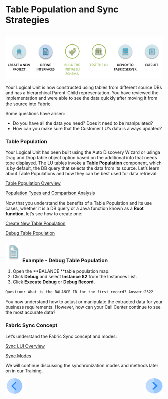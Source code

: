 # Table Population and Sync Strategies

​      ![](/academy/Training_Level_1/03_fabric_basic_LU/images/fabric_main_flow_06.png)              

Your Logical Unit is now constructed using tables from different source DBs and has a hierarchical Parent-Child representation. You have reviewed the implementation and were able to see the data quickly after moving it from the source into Fabric. 

Some questions have arisen:

- Do you have all the data you need? Does it need to be manipulated? 
- How can you make sure that the Customer LU’s data is always updated? 

### Table Population 

Your Logical Unit has been built using the Auto Discovery Wizard or usinga Drag and Drop table object option based on the additional info that needs tobe displayed. The LU tables invoke a **Table Population** component, which is by default, the DB query that selects the data from its source. Let’s learn about Table Populations and how they can be best used for data retrieval:

[Table Population Overview](/articles/07_table_population/01_table_population_overview.md)

[Population Types and Comparison Analysis](/articles/07_table_population/02_source_object_types.md)

Now that you understand the benefits of a Table Population and its use cases, whether it is a DB query or a Java function known as a **Root function**, let’s see how to create one:

[Create New Table Population](/articles/07_table_population/03_creating_a_new_table_population.md)

[Debug Table Population](/articles/13_LUDB_viewer_and_studio_debug_capabilities/03_debug_table_population.md) 

 

### ![](/academy/Training_Level_1/03_fabric_basic_LU/images/example.png)Example - Debug Table Population

1. Open the **BALANCE **table population map.
2. Click **Debug** and select **Instance 82** from the Instances List. 
3. Click **Execute Debug** or **Debug Record**.

`Question: What is the BALANCE_ID for the first record? Answer:2322`

 

You now understand how to adjust or manipulate the extracted data for your business requirements. However, how can your Call Center continue to see the most accurate data? 

### Fabric Sync Concept

Let’s understand the Fabric Sync concept and modes:

[Sync LUI Overview](/articles/14_sync_LU_instance/01_sync_LUI_overview.md)

[Sync Modes](/articles/14_sync_LU_instance/02_sync_modes.md)

We will continue discussing the synchronization modes and methods later on in our Training. 


[![Previous](/articles/images/Previous.png)](/academy/Training_Level_1/03_fabric_basic_LU/05_LU_flow.md)[<img align="right" width="60" height="54" src="/articles/images/Next.png">](/academy/Training_Level_1/03_fabric_basic_LU/07_quiz.md)


 

 





